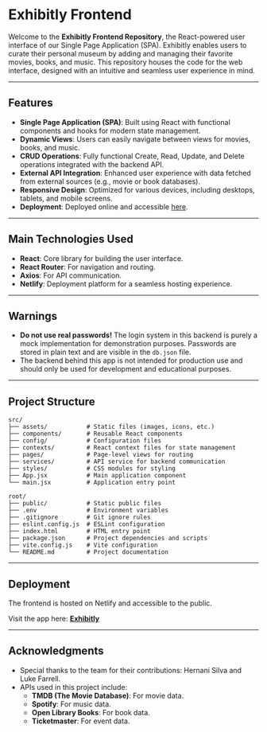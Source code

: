 # Exhibitly Frontend

Welcome to the **Exhibitly Frontend Repository**, the React-powered user interface of our Single Page Application (SPA). Exhibitly enables users to curate their personal museum by adding and managing their favorite movies, books, and music. This repository houses the code for the web interface, designed with an intuitive and seamless user experience in mind.

---

## Features

- **Single Page Application (SPA)**: Built using React with functional components and hooks for modern state management.
- **Dynamic Views**: Users can easily navigate between views for movies, books, and music.
- **CRUD Operations**: Fully functional Create, Read, Update, and Delete operations integrated with the backend API.
- **External API Integration**: Enhanced user experience with data fetched from external sources (e.g., movie or book databases).
- **Responsive Design**: Optimized for various devices, including desktops, tablets, and mobile screens.
- **Deployment**: Deployed online and accessible [here](https://exhibitly.netlify.app).

---

## Main Technologies Used

- **React**: Core library for building the user interface.
- **React Router**: For navigation and routing.
- **Axios**: For API communication.
- **Netlify**: Deployment platform for a seamless hosting experience.

---

## Warnings

- **Do not use real passwords!** The login system in this backend is purely a mock implementation for demonstration purposes. Passwords are stored in plain text and are visible in the `db.json` file.
- The backend behind this app is not intended for production use and should only be used for development and educational purposes.

---

## Project Structure

```plaintext
src/
├── assets/           # Static files (images, icons, etc.)
├── components/       # Reusable React components
├── config/           # Configuration files
├── contexts/         # React context files for state management
├── pages/            # Page-level views for routing
├── services/         # API service for backend communication
├── styles/           # CSS modules for styling
├── App.jsx           # Main application component
└── main.jsx          # Application entry point

root/
├── public/           # Static public files
├── .env              # Environment variables
├── .gitignore        # Git ignore rules
├── eslint.config.js  # ESLint configuration
├── index.html        # HTML entry point
├── package.json      # Project dependencies and scripts
├── vite.config.js    # Vite configuration
└── README.md         # Project documentation
```
---

## Deployment

The frontend is hosted on Netlify and accessible to the public. 

Visit the app here: **[Exhibitly](https://exhibitly.netlify.app)**

---

## Acknowledgments

- Special thanks to the team for their contributions: Hernani Silva and Luke Farrell.
- APIs used in this project include:
  - **TMDB (The Movie Database)**: For movie data.
  - **Spotify**: For music data.
  - **Open Library Books**: For book data.
  - **Ticketmaster**: For event data.
